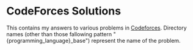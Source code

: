 # CodeForces Solutions
This contains my answers to various problems in [Codeforces](https://codeforces.com). Directory names (other than those fallowing pattern "{programming_language}_base") represent the name of the problem. 
